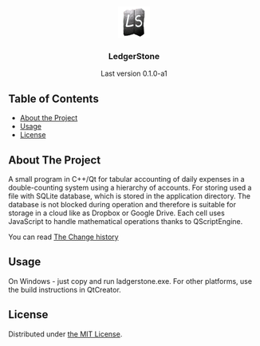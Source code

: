
<p align="center">
    <img src="https://raw.githubusercontent.com/sigdev2/ledgerstone/master/icon.png" alt="Logo" width="64" height="64">
    <h3 align="center">LedgerStone</h3>
    <p align="center">Last version 0.1.0-a1</p>
</p>

## Table of Contents

* [About the Project](#about-the-project)
* [Usage](#usage)
* [License](#license)

## About The Project

A small program in C++/Qt for tabular accounting of daily expenses in a double-counting system using a hierarchy of accounts. For storing used a file with SQLite database, which is stored in the application directory. The database is not blocked during operation and therefore is suitable for storage in a cloud like as Dropbox or Google Drive. Each cell uses JavaScript to handle mathematical operations thanks to QScriptEngine.

You can read [The Change history](./CHANGELOG)

## Usage

On Windows - just copy and run ladgerstone.exe. For other platforms, use the build instructions in QtCreator.

## License

Distributed under [the MIT License](./LICENSE).
